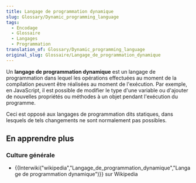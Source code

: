 ```yaml
---
title: Langage de programmation dynamique
slug: Glossary/Dynamic_programming_language
tags:
  - Encodage
  - Glossaire
  - Langages
  - Programmation
translation_of: Glossary/Dynamic_programming_language
original_slug: Glossaire/Langage_de_programmation_dynamique
---
```

Un **langage de programmation dynamique** est un langage de programmation dans lequel les opérations effectuées au moment de la compilation peuvent être réalisées au moment de l'exécution. Par exemple, en JavaScript, il est possible de modifier le type d'une variable ou d'ajouter de nouvelles propriétés ou méthodes à un objet pendant l'exécution du programme.

Ceci est opposé aux langages de programmation dits statiques, dans lesquels de tels changements ne sont normalement pas possibles.

## En apprendre plus

### Culture générale

- {{Interwiki("wikipedia","Langage_de_programmation_dynamique","Langage de programmation dynamique")}} sur Wikipedia
